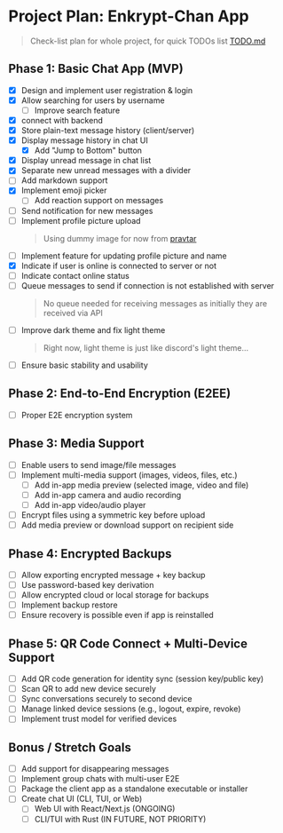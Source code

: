 # Project Plan: Enkrypt-Chan App

> Check-list plan for whole project, for quick TODOs list [TODO.md](TODO.md)

## Phase 1: Basic Chat App (MVP)

- [x] Design and implement user registration & login
- [x] Allow searching for users by username
  - [ ] Improve search feature
- [x] connect with backend
- [x] Store plain-text message history (client/server)
- [x] Display message history in chat UI
  - [x] Add "Jump to Bottom" button
- [x] Display unread message in chat list
- [x] Separate new unread messages with a divider
- [ ] Add markdown support
- [x] Implement emoji picker
  - [ ] Add reaction support on messages
- [ ] Send notification for new messages
- [ ] Implement profile picture upload
  > Using dummy image for now from [pravtar](https://pravatar.cc/)
- [ ] Implement feature for updating profile picture and name
- [x] Indicate if user is online is connected to server or not
- [ ] Indicate contact online status
- [ ] Queue messages to send if connection is not established with server
    > No queue needed for receiving messages as initially they are received via API
- [ ] Improve dark theme and fix light theme 
    > Right now, light theme is just like discord's light theme...
- [ ] Ensure basic stability and usability

## Phase 2: End-to-End Encryption (E2EE)

- [ ] Proper E2E encryption system

## Phase 3: Media Support

- [ ] Enable users to send image/file messages
- [ ] Implement multi-media support (images, videos, files, etc.)
  - [ ] Add in-app media preview (selected image, video and file)
  - [ ] Add in-app camera and audio recording
  - [ ] Add in-app video/audio player
- [ ] Encrypt files using a symmetric key before upload
- [ ] Add media preview or download support on recipient side

## Phase 4: Encrypted Backups

- [ ] Allow exporting encrypted message + key backup
- [ ] Use password-based key derivation
- [ ] Allow encrypted cloud or local storage for backups
- [ ] Implement backup restore
- [ ] Ensure recovery is possible even if app is reinstalled

## Phase 5: QR Code Connect + Multi-Device Support

- [ ] Add QR code generation for identity sync (session key/public key)
- [ ] Scan QR to add new device securely
- [ ] Sync conversations securely to second device
- [ ] Manage linked device sessions (e.g., logout, expire, revoke)
- [ ] Implement trust model for verified devices

## Bonus / Stretch Goals

- [ ] Add support for disappearing messages
- [ ] Implement group chats with multi-user E2E
- [ ] Package the client app as a standalone executable or installer
- [ ] Create chat UI (CLI, TUI, or Web)
  - [ ] Web UI with React/Next.js (ONGOING)
  - [ ] CLI/TUI with Rust (IN FUTURE, NOT PRIORITY)
